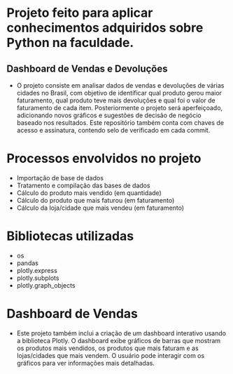 # Projeto feito para aplicar conhecimentos adquiridos sobre Python na faculdade.
## Dashboard de Vendas e Devoluções
- O projeto consiste em analisar dados de vendas e devoluções de várias cidades no Brasil, com objetivo de identificar qual produto gerou maior faturamento, qual produto teve mais devoluções e qual foi o valor de faturamento de cada item. Posteriormente o projeto será aperfeiçoado, adicionando novos gráficos e sugestões de decisão de negócio baseado nos resultados. Este repositório também conta com chaves de acesso e assinatura, contendo selo de verificado em cada commit.
# Processos envolvidos no projeto
- Importação de base de dados
- Tratamento e compilação das bases de dados
- Cálculo do produto mais vendido (em quantidade)
- Cálculo do produto que mais faturou (em faturamento)
- Cálculo da loja/cidade que mais vendeu (em faturamento)
# Bibliotecas utilizadas
- os
- pandas
- plotly.express
- plotly.subplots
- plotly.graph_objects
# Dashboard de Vendas
- Este projeto também inclui a criação de um dashboard interativo usando a biblioteca Plotly. O dashboard exibe gráficos de barras que mostram os produtos mais vendidos, os produtos que mais faturam e as lojas/cidades que mais vendem. O usuário pode interagir com os gráficos para ver informações mais detalhadas.
